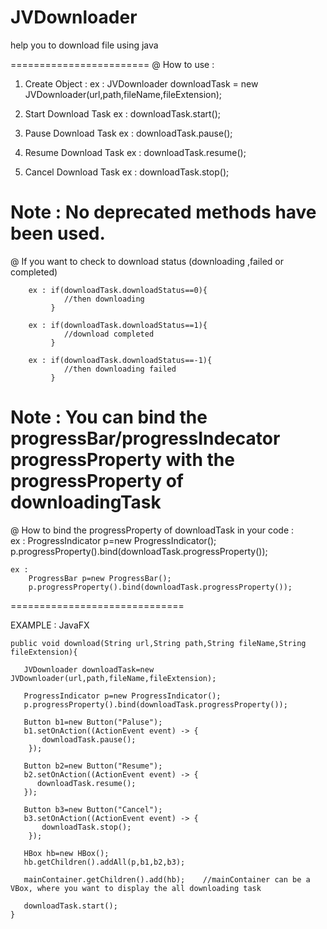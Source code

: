 # JVDownloader
help you to download file using java

========================
@ How to use :

1. Create Object :
   ex : JVDownloader downloadTask = new JVDownloader(url,path,fileName,fileExtension);
   
2. Start Download Task
	ex : downloadTask.start();
	
3. Pause Download Task
	ex : downloadTask.pause();

4. Resume Download Task
	ex : downloadTask.resume();

5. Cancel Download Task
	ex : downloadTask.stop();
	
Note : No deprecated methods have been used.
============================
@ If you want to check to download status (downloading ,failed or completed)

		ex : if(downloadTask.downloadStatus==0){
				//then downloading	
			 }
			 
		ex : if(downloadTask.downloadStatus==1){
				//download completed
			 }
		
		ex : if(downloadTask.downloadStatus==-1){
				//then downloading failed
			 }
			 
			 
Note :	You can bind the progressBar/progressIndecator  progressProperty
		with the progressProperty of downloadingTask
==============================	
@ How to bind the progressProperty of downloadTask in your code :	
	ex : 
		ProgressIndicator p=new ProgressIndicator(); 
        p.progressProperty().bind(downloadTask.progressProperty());
	   
	ex : 
		ProgressBar p=new ProgressBar(); 
        p.progressProperty().bind(downloadTask.progressProperty());
	
==============================


EXAMPLE : JavaFX

    public void download(String url,String path,String fileName,String fileExtension){
   
       JVDownloader downloadTask=new JVDownloader(url,path,fileName,fileExtension);
    
	   ProgressIndicator p=new ProgressIndicator(); 
       p.progressProperty().bind(downloadTask.progressProperty());
      
       Button b1=new Button("Paluse");
       b1.setOnAction((ActionEvent event) -> {
           downloadTask.pause();
        });
		
       Button b2=new Button("Resume");
       b2.setOnAction((ActionEvent event) -> {
          downloadTask.resume();
       });
		
       Button b3=new Button("Cancel");
       b3.setOnAction((ActionEvent event) -> {
           downloadTask.stop();
        });
		
       HBox hb=new HBox();
       hb.getChildren().addAll(p,b1,b2,b3);
		
       mainContainer.getChildren().add(hb);    //mainContainer can be a VBox, where you want to display the all downloading task
       
       downloadTask.start();     
    }
